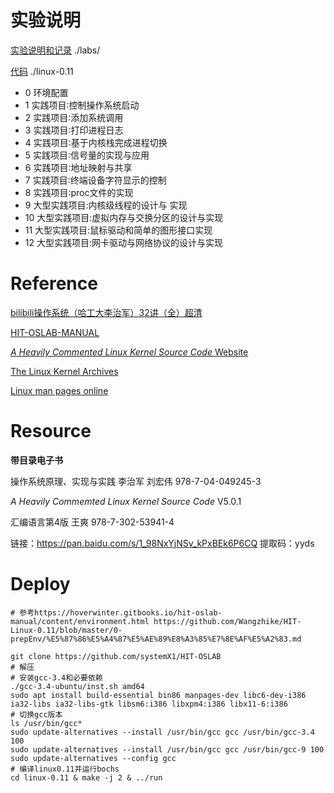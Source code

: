 # 实验说明

[实验说明和记录](./labs) ./labs/

[代码](./linux-0.11) ./linux-0.11

- 0 环境配置
- 1 实践项目∶控制操作系统启动
- 2 实践项目∶添加系统调用
- 3 实践项目∶打印进程日志
- 4 实践项目∶基于内核栈完成进程切换
- 5 实践项目∶信号量的实现与应用
- 6 实践项目∶地址映射与共享
- 7 实践项目∶终端设备字符显示的控制
- 8 实践项目∶proc文件的实现
- 9 大型实践项目:内核级线程的设计与 实现
- 10 大型实践项目:虚拟内存与交换分区的设计与实现
- 11 大型实践项目:鼠标驱动和简单的图形接口实现
- 12 大型实践项目:网卡驱动与网络协议的设计与实现



# Reference

[bilibili操作系统（哈工大李治军）32讲（全）超清](https://www.bilibili.com/video/BV1d4411v7u7)

[HIT-OSLAB-MANUAL](https://hoverwinter.gitbooks.io/hit-oslab-manual/content/index.html)

[*A Heavily Commented Linux Kernel Source Code* Website](http://oldlinux.org/)

[The Linux Kernel Archives](https://www.kernel.org/)

[Linux man pages online](https://man7.org/linux/man-pages/)

# Resource

**带目录电子书**

操作系统原理、实现与实践 李治军 刘宏伟 978-7-04-049245-3

*A Heavily Commemted Linux Kernel Source Code* V5.0.1

汇编语言第4版 王爽 978-7-302-53941-4

链接：https://pan.baidu.com/s/1_98NxYjNSv_kPxBEk6P6CQ 
提取码：yyds 

# Deploy

```shell
# 参考https://hoverwinter.gitbooks.io/hit-oslab-manual/content/environment.html https://github.com/Wangzhike/HIT-Linux-0.11/blob/master/0-prepEnv/%E5%87%86%E5%A4%87%E5%AE%89%E8%A3%85%E7%8E%AF%E5%A2%83.md

git clone https://github.com/systemX1/HIT-OSLAB
# 解压
# 安装gcc-3.4和必要依赖
./gcc-3.4-ubuntu/inst.sh amd64
sudo apt install build-essential bin86 manpages-dev libc6-dev-i386 ia32-libs ia32-libs-gtk libsm6:i386 libxpm4:i386 libx11-6:i386
# 切换gcc版本
ls /usr/bin/gcc*
sudo update-alternatives --install /usr/bin/gcc gcc /usr/bin/gcc-3.4 100
sudo update-alternatives --install /usr/bin/gcc gcc /usr/bin/gcc-9 100
sudo update-alternatives --config gcc
# 编译linux0.11并运行bochs
cd linux-0.11 & make -j 2 & ../run
```

